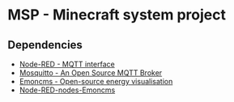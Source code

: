 # MSP - Minecraft system project 

## Dependencies

* [Node-RED - MQTT interface](https://github.com/node-red/node-red)
* [Mosquitto - An Open Source MQTT Broker](http://mosquitto.org/)
* [Emoncms - Open-source energy visualisation](http://emoncms.org/)
* [Node-RED-nodes-Emoncms](https://github.com/node-red/node-red-nodes/tree/master/io/emoncms)
